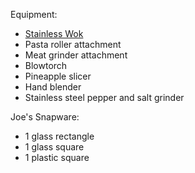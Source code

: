 Equipment:
- [Stainless Wok](https://www.skottsberg.com/en/skottsberg-wok-stainless-steel.html)
- Pasta roller attachment
- Meat grinder attachment
- Blowtorch
- Pineapple slicer
- Hand blender
- Stainless steel pepper and salt grinder

Joe's Snapware:

- 1 glass rectangle
- 1 glass square
- 1 plastic square
